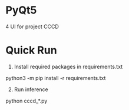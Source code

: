 # PyQt5
4 UI for project CCCD
# Quick Run
1. Install required packages in requirements.txt

python3 -m pip install -r requirements.txt

2. Run inference

python cccd_*.py
